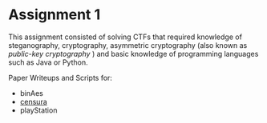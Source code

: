 # Assignment 1

This assignment consisted of solving CTFs that required knowledge of steganography, cryptography, asymmetric cryptography (also known as _public-key cryptography_ ) and basic knowledge of programming languages ​​such as Java or Python.

Paper Writeups and Scripts for:

- binAes
- [censura](./censura)
- playStation

